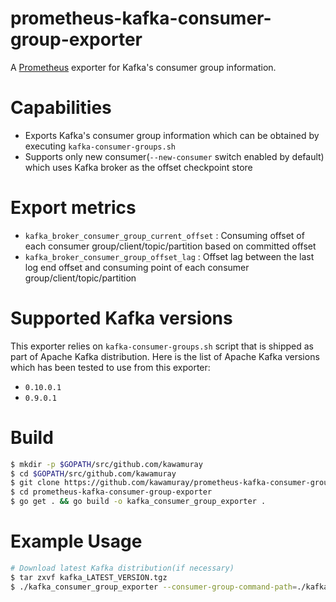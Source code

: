prometheus-kafka-consumer-group-exporter
========================================

A [Prometheus](https://prometheus.io/) exporter for Kafka's consumer group
information.

Capabilities
============
 - Exports Kafka's consumer group information which can be obtained by
   executing `kafka-consumer-groups.sh`
 - Supports only new consumer(`--new-consumer` switch enabled by default) which
   uses Kafka broker as the offset checkpoint store

Export metrics
==============
 - `kafka_broker_consumer_group_current_offset` : Consuming offset of each
   consumer group/client/topic/partition based on committed offset
 - `kafka_broker_consumer_group_offset_lag` : Offset lag between the last log
   end offset and consuming point of each consumer group/client/topic/partition

Supported Kafka versions
========================
This exporter relies on `kafka-consumer-groups.sh` script that is shipped as
part of Apache Kafka distribution.  Here is the list of Apache Kafka versions
which has been tested to use from this exporter:

 - `0.10.0.1`
 - `0.9.0.1`

Build
=====
```sh
$ mkdir -p $GOPATH/src/github.com/kawamuray
$ cd $GOPATH/src/github.com/kawamuray
$ git clone https://github.com/kawamuray/prometheus-kafka-consumer-group-exporter.git
$ cd prometheus-kafka-consumer-group-exporter
$ go get . && go build -o kafka_consumer_group_exporter .
```

Example Usage
=============
```sh
# Download latest Kafka distribution(if necessary)
$ tar zxvf kafka_LATEST_VERSION.tgz
$ ./kafka_consumer_group_exporter --consumer-group-command-path=./kafka_LATEST_VERSION/bin/kafka-consumer-groups.sh BOOTSTRAP_SERVERS
```
